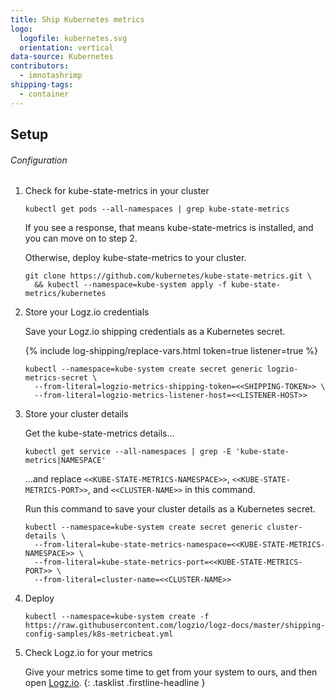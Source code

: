 ```yaml
---
title: Ship Kubernetes metrics
logo:
  logofile: kubernetes.svg
  orientation: vertical
data-source: Kubernetes
contributors:
  - imnotashrimp
shipping-tags:
  - container
---
```


## Setup

###### Configuration

1.  Check for kube-state-metrics in your cluster

    ```shell
    kubectl get pods --all-namespaces | grep kube-state-metrics
    ```

    If you see a response,
    that means kube-state-metrics is installed,
    and you can move on to step 2.

    Otherwise, deploy kube-state-metrics to your cluster.

    ```shell
    git clone https://github.com/kubernetes/kube-state-metrics.git \
      && kubectl --namespace=kube-system apply -f kube-state-metrics/kubernetes
    ```

2.  Store your Logz.io credentials

    Save your Logz.io shipping credentials as a Kubernetes secret.

    {% include log-shipping/replace-vars.html token=true listener=true %}

    ```shell
    kubectl --namespace=kube-system create secret generic logzio-metrics-secret \
      --from-literal=logzio-metrics-shipping-token=<<SHIPPING-TOKEN>> \
      --from-literal=logzio-metrics-listener-host=<<LISTENER-HOST>>
    ```

3.  Store your cluster details

    Get the kube-state-metrics details...

    ```shell
    kubectl get service --all-namespaces | grep -E 'kube-state-metrics|NAMESPACE'
    ```

    ...and replace `<<KUBE-STATE-METRICS-NAMESPACE>>`, `<<KUBE-STATE-METRICS-PORT>>`, and `<<CLUSTER-NAME>>` in this command.

    Run this command to save your cluster details as a Kubernetes secret.

    ```shell
    kubectl --namespace=kube-system create secret generic cluster-details \
      --from-literal=kube-state-metrics-namespace=<<KUBE-STATE-METRICS-NAMESPACE>> \
      --from-literal=kube-state-metrics-port=<<KUBE-STATE-METRICS-PORT>> \
      --from-literal=cluster-name=<<CLUSTER-NAME>>
    ```

4.  Deploy

    ```shell
    kubectl --namespace=kube-system create -f https://raw.githubusercontent.com/logzio/logz-docs/master/shipping-config-samples/k8s-metricbeat.yml
    ```

5.  Check Logz.io for your metrics

    Give your metrics some time to get from your system to ours,
    and then open [Logz.io](https://app.logz.io/).
{: .tasklist .firstline-headline }
